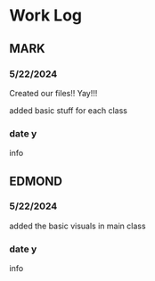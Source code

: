 # Work Log

## MARK 

### 5/22/2024

Created our files!! Yay!!!

added basic stuff for each class

### date y

info


## EDMOND

### 5/22/2024

added the basic visuals in main class

### date y

info
